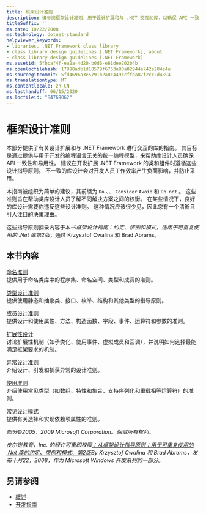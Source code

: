 ```yaml
---
title: 框架设计准则
description: 请参阅框架设计准则，用于设计扩展和与 .NET 交互的库，以确保 API 一致性和易用性。
titleSuffix: ''
ms.date: 10/22/2008
ms.technology: dotnet-standard
helpviewer_keywords:
- libraries, .NET Framework class library
- class library design guidelines [.NET Framework], about
- class library design guidelines [.NET Framework]
ms.assetid: 5fbcaf4f-ea2a-4d20-b0d6-e61dee202b4b
ms.openlocfilehash: 17998adb1d18579f6763a80a82944e742e284e4e
ms.sourcegitcommit: 5fd4696a3e5791b2a8c449ccffda87f2cc2d4894
ms.translationtype: MT
ms.contentlocale: zh-CN
ms.lasthandoff: 06/15/2020
ms.locfileid: "84769062"
---
```

# <a name="framework-design-guidelines"></a>框架设计准则
本部分提供了有关设计扩展和与 .NET Framework 进行交互的库的指南。 其目标是通过提供与用于开发的编程语言无关的统一编程模型，来帮助库设计人员确保 API 一致性和易用性。 建议在开发扩展 .NET Framework 的类和组件时遵循这些设计指导原则。 不一致的库设计会对开发人员工作效率产生负面影响，并防止采用。  
  
 本指南被组织为简单的建议，其前缀为 `Do` 、、 `Consider` `Avoid` 和 `Do not` 。 这些准则旨在帮助类库设计人员了解不同解决方案之间的权衡。 在某些情况下，良好的库设计需要你违反这些设计准则。 这种情况应该很少见，因此您有一个清晰且引人注目的决策理由。  
  
 这些指导原则摘录内容于本书*框架设计指南：约定、惯例和模式，适用于可重复使用的 .Net 库第2版*，通过 Krzysztof Cwalina 和 Brad Abrams。  
  
## <a name="in-this-section"></a>本节内容  
 [命名准则](naming-guidelines.md)  
 提供用于命名类库中的程序集、命名空间、类型和成员的准则。  
  
 [类型设计准则](type.md)  
 提供使用静态和抽象类、接口、枚举、结构和其他类型的指导原则。  
  
 [成员设计准则](member.md)  
 提供设计和使用属性、方法、构造函数、字段、事件、运算符和参数的准则。  
  
 [扩展性设计](designing-for-extensibility.md)  
 讨论扩展性机制（如子类化、使用事件、虚拟成员和回调），并说明如何选择最能满足框架要求的机制。  
  
 [异常设计准则](exceptions.md)  
 介绍设计、引发和捕获异常的设计准则。  
  
 [使用准则](usage-guidelines.md)  
 介绍使用常见类型（如数组、特性和集合、支持序列化和重载相等运算符）的准则。  
  
 [常见设计模式](common-design-patterns.md)  
 提供有关选择和实现依赖项属性的准则。  
  
 *部分©2005，2009 Microsoft Corporation。保留所有权利。*  
  
 *皮尔逊教育，Inc. 的经许可重印权限[：从框架设计指导原则：用于可重复使用的 .Net 库的约定、惯例和模式、第2版](https://www.informit.com/store/framework-design-guidelines-conventions-idioms-and-9780321545619)By Krzysztof Cwalina 和 Brad Abrams，发布十月22，2008，作为 Microsoft Windows 开发系列的一部分。*  
  
## <a name="see-also"></a>另请参阅

- [概述](../../framework/get-started/overview.md)
- [开发指南](../../framework/development-guide.md)
